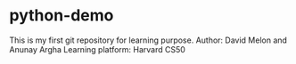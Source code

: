 # python-demo
This is my first git repository for learning purpose. 
Author: David Melon and Anunay Argha
Learning platform: Harvard CS50

